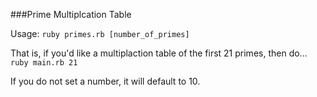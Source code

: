 ###Prime Multiplcation Table

Usage: `ruby primes.rb [number_of_primes]`

That is, if you'd like a multiplaction table of the first 21 primes, then do...
`ruby main.rb 21`

If you do not set a number, it will default to 10.